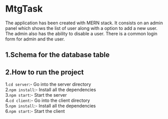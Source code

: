 # MtgTask <br/>
The application has been created with MERN stack. It consists on an admin panel which shows the list of user along with a option to add a new user. The admin also has the ability to disable a user. There is a common login form for admin and the user.<br/>

## 1.Schema for the database table <br>

## 2.How to run the project <br/>
1.`cd server`:- Go into the server directory <br/>
2.`npm install`:- Install all the dependencies <br/>
3.`npm start`:- Start the server <br/>
4.`cd client`:- Go into the client directory <br/>
5.`npm install`:- Install all the dependencies <br/>
6.`npm start`:- Start the client <br/>

